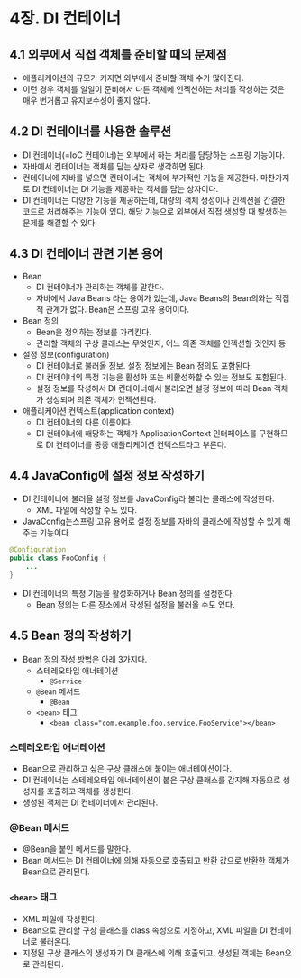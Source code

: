 # 4장. DI 컨테이너
## 4.1 외부에서 직접 객체를 준비할 때의 문제점
- 애플리케이션의 규모가 커지면 외부에서 준비할 객체 수가 많아진다.
- 이런 경우 객체를 일일이 준비해서 다른 객체에 인젝션하는 처리를 작성하는 것은 매우 번거롭고 유지보수성이 좋지 않다.

## 4.2 DI 컨테이너를 사용한 솔루션
- DI 컨테이너(=IoC 컨테이너)는 외부에서 하는 처리를 담당하는 스프링 기능이다.
- 자바에서 컨테이너는 객체를 담는 상자로 생각하면 된다.
- 컨테이너에 자바를 넣으면 컨테이너는 객체에 부가적인 기능을 제공한다. 마찬가지로 DI 컨테이너는 DI 기능을 제공하는 객체를 담는 상자이다.
- DI 컨테이너는 다양한 기능을 제공하는데, 대량의 객체 생성이나 인젝션을 간결한 코드로 처리해주는 기능이 있다. 해당 기능으로 외부에서 직접 생성할 때 발생하는 문제를 해결할 수 있다.

## 4.3 DI 컨테이너 관련 기본 용어
- Bean
	- DI 컨테이너가 관리하는 객체를 말한다.
	- 자바에서 Java Beans 라는 용어가 있는데, Java Beans의 Bean의와는 직접적 관계가 없다. Bean은 스프링 고유 용어이다.
- Bean 정의
	- Bean을 정의하는 정보를 가리킨다.
	- 관리할 객체의 구상 클래스는 무엇인지, 어느 의존 객체를 인젝션할 것인지 등
- 설정 정보(configuration)
	- DI 컨테이너로 불러올 정보. 설정 정보에는 Bean 정의도 포함된다.
	- DI 컨테이너의 특정 기능을 활성화 또는 비활성화할 수 있는 정보도 포함된다.
	- 설정 정보를 작성해서 DI 컨테이너에서 불러오면 설정 정보에 따라 Bean 객체가 생성되며 의존 객체가 인젝션된다.
- 애플리케이션 컨텍스트(application context)
	- DI 컨테이너의 다른 이름이다.
	- DI 컨테이너에 해당하는 객체가 ApplicationContext 인터페이스를 구현하므로 DI 컨테이너를 종종 애플리케이션 컨텍스트라고 부른다.

## 4.4 JavaConfig에 설정 정보 작성하기
- DI 컨테이너에 불러올 설정 정보를 JavaConfig라 불리는 클래스에 작성한다.
	- XML 파일에 작성할 수도 있다.
- JavaConfig는스프링 고유 용어로 설정 정보를 자바의 클래스에 작성할 수 있게 해주는 기능이다.
```java
@Configuration
public class FooConfig {
	...
}
```
- DI 컨테이너의 특정 기능을 활성화하거나 Bean 정의를 설정한다.
	- Bean 정의는 다른 장소에서 작성된 설정을 불러올 수도 있다.
## 4.5 Bean 정의 작성하기
- Bean 정의 작성 방법은 아래 3가지다.
	- 스테레오타입 애너테이션
		- `@Service`
	- `@Bean` 메서드
		- `@Bean`
	- `<bean>` 태그
		- `<bean class="com.example.foo.service.FooService"></bean>`

### 스테레오타입 애너테이션
- Bean으로 관리하고 싶은 구상 클래스에 붙이는 애너테이션이다.
- DI 컨테이너는 스테레오타입 애너테이션이 붙은 구상 클래스를 감지해 자동으로 생성자를 호출하고 객체를 생성한다.
- 생성된 객체는 DI 컨테이너에서 관리된다.

### @Bean 메서드
- @Bean을 붙인 메서드를 말한다.
- Bean 메서드는 DI 컨테이너에 의해 자동으로 호출되고 반환 값으로 반환한 객체가 Bean으로 관리된다.

### `<bean>` 태그
- XML 파일에 작성한다.
- Bean으로 관리할 구상 클래스를 class 속성으로 지정하고, XML 파일을 DI 컨테이너로 불러온다.
- 지정된 구상 클래스의 생성자가 DI 클래스에 의해 호출되고, 생성된 객체는 Bean으로 관리된다.